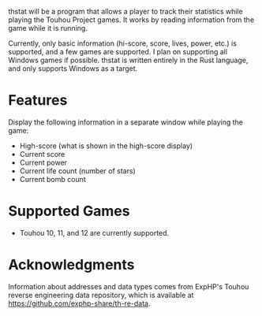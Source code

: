 thstat will be a program that allows a player to track their statistics while playing the Touhou Project games. It works by reading information from the game while it is running.

Currently, only basic information (hi-score, score, lives, power, etc.) is supported, and a few games are supported. I plan on supporting all Windows games if possible. thstat is written entirely in the Rust language, and only supports Windows as a target.

# Features

Display the following information in a separate window while playing the game:
* High-score (what is shown in the high-score display)
* Current score
* Current power
* Current life count (number of stars)
* Current bomb count

# Supported Games

* Touhou 10, 11, and 12 are currently supported.

# Acknowledgments

Information about addresses and data types comes from ExpHP's Touhou reverse engineering data repository, which is available at <https://github.com/exphp-share/th-re-data>.